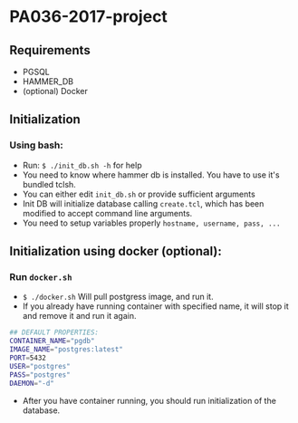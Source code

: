 # PA036-2017-project



## Requirements
* PGSQL
* HAMMER_DB
* (optional) Docker


## Initialization
### Using **bash**:
* Run: ``$ ./init_db.sh -h`` for help
* You need to know where hammer db is installed. You have to use it's bundled tclsh.
* You can either edit ``init_db.sh`` or provide sufficient arguments
* Init DB will initialize database calling ``create.tcl``, which has been modified to accept command line arguments.
* You need to setup variables properly ``hostname, username, pass, ...``


## Initialization using docker (optional):
### Run ``docker.sh``
* ``$ ./docker.sh`` Will pull postgress image, and run it.
* If you already have running container with specified name, it will stop it and remove it and run it again.
```bash
## DEFAULT PROPERTIES:
CONTAINER_NAME="pgdb"
IMAGE_NAME="postgres:latest"
PORT=5432
USER="postgres"
PASS="postgres"
DAEMON="-d"
```

* After you have container running, you should run initialization of the database.





